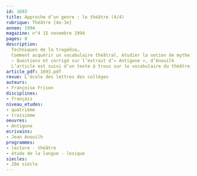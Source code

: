 ```yaml
---
id: 1693
title: Approche d’un genre : le théâtre (4/4)
rubrique: Théâtre [4e-3e]
annee: 1994
magazine: n°4 15 novembre 1994
pages: 8
description: 
  Techniques de la tragédie…
  Comment acquérir un vocabulaire théâtral, étudier la notion de mythe, approcher la culture théâtrale et la diversité des textes de la tragédie antique ou classique…
  – Questions et corrigé sur l’extrait d’« Antigone », d’Anouilh
  L’article est suivi d’un texte à trous sur le vocabulaire du théâtre, ainsi que d’une bibliographie.
article_pdf: 1693.pdf
revue: L’école des lettres des collèges
auteurs:
- Françoise Frison
disciplines:
- français
niveau_etudes:
- quatrième
- troisième
oeuvres:
- Antigone
ecrivains:
- Jean Anouilh
programmes:
- lecture - théâtre
- étude de la langue - lexique
siecles:
- 20e siècle
---
```

